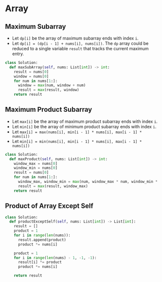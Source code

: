 # Array

## Maximum Subarray

- Let `dp[i]` be the array of maximum subarray ends with index `i`.
- Let `dp[i] = (dp[i - 1] + nums[i], nums[i])`.
The `dp` array could be reduced to a single variable `result` that tracks the current maximum entry.

```py
class Solution:
  def maxSubArray(self, nums: List[int]) -> int:
    result = nums[0]
    window = nums[0]
    for num in nums[1:]:
      window = max(num, window + num)
      result = max(result, window)
    return result
```

## Maximum Product Subarray

- Let `max[i]` be the array of maximum product subarray ends with index `i`.
- Let `min[i]` be the array of minimum product subarray ends with index `i`.
- Let `max[i] = max(nums[i], min[i - 1] * nums[i], max[i - 1] * nums[i])`
- Let `min[i] = min(nums[i], min[i - 1] * nums[i], max[i - 1] * nums[i])`

```py
class Solution:
  def maxProduct(self, nums: List[int]) -> int:
    window_max = nums[0]
    window_min = nums[0]
    result = nums[0]
    for num in nums[1:]:
      window_max, window_min = max(num, window_max * num, window_min * num), min(num, window_max * num, window_min * num)
      result = max(result, window_max)
    return result
```

## Product of Array Except Self

```py
class Solution:
  def productExceptSelf(self, nums: List[int]) -> List[int]:
    result = []
    product = 1
    for i in range(len(nums)):
      result.append(product)
      product *= nums[i]

    product = 1
    for i in range(len(nums) - 1, -1, -1):
      result[i] *= product
      product *= nums[i]

    return result
```
